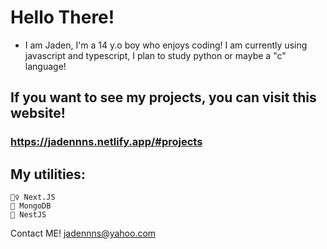 # Hello There!

* I am Jaden, I'm a 14 y.o boy who enjoys coding! I am currently using javascript and typescript, I plan to study python or maybe a "c" language!

## If you want to see my projects, you can visit this website! 
### https://jadennns.netlify.app/#projects

## My utilities: 
```
🏃‍♀️ Next.JS
📁 MongoDB
🛌 NestJS
```

Contact ME! [jadennns@yahoo.com](mailto:jadennns@yahoo.com)
